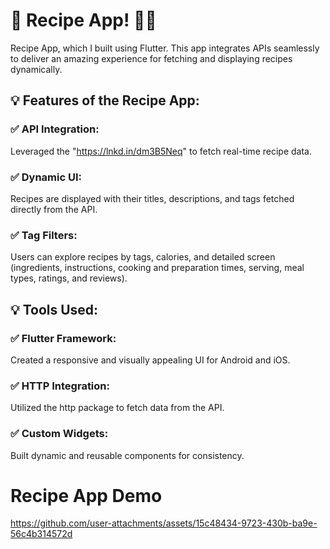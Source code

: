 # 🚀 Recipe App! 🥗📱
Recipe App, which I built using Flutter. This app integrates APIs seamlessly to deliver an amazing experience for fetching and displaying recipes dynamically.

## 💡 Features of the Recipe App:

### ✅ API Integration: 
Leveraged the "https://lnkd.in/dm3B5Neq" to fetch real-time recipe data.

### ✅ Dynamic UI: 
Recipes are displayed with their titles, descriptions, and tags fetched directly from the API.

### ✅ Tag Filters: 
Users can explore recipes by tags, calories, and detailed screen (ingredients, instructions, cooking and preparation times, serving, meal types, ratings, and reviews).

## 💡 Tools Used:

### ✅ Flutter Framework:
Created a responsive and visually appealing UI for Android and iOS.
### ✅ HTTP Integration:
Utilized the http package to fetch data from the API.
### ✅ Custom Widgets:
Built dynamic and reusable components for consistency.

# Recipe App Demo

https://github.com/user-attachments/assets/15c48434-9723-430b-ba9e-56c4b314572d

